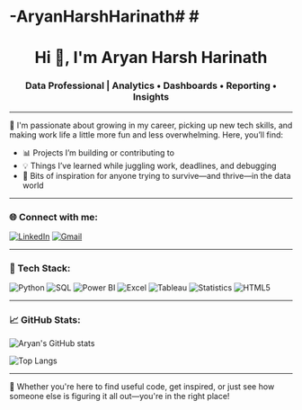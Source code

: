 # -AryanHarshHarinath# # <h1 align="center">Hi 👋, I'm Aryan Harsh Harinath</h1>
<h3 align="center">Data Professional | Analytics • Dashboards • Reporting • Insights</h3>

---

🎯 I'm passionate about growing in my career, picking up new tech skills, and making work life a little more fun and less overwhelming. Here, you’ll find:

- 📊 Projects I’m building or contributing to  
- 💡 Things I’ve learned while juggling work, deadlines, and debugging  
- 🌱 Bits of inspiration for anyone trying to survive—and thrive—in the data world  

---

### 🌐 Connect with me:
[![LinkedIn](https://img.shields.io/badge/-LinkedIn-blue?style=for-the-badge&logo=linkedin)](https://linkedin.com/in/aryan-harsh)
[![Gmail](https://img.shields.io/badge/-Gmail-red?style=for-the-badge&logo=gmail&logoColor=white)](mailto:harsharyan087@gmail.com)

---

### 🧰 Tech Stack:
![Python](https://img.shields.io/badge/-Python-3776AB?style=flat-square&logo=python&logoColor=white)
![SQL](https://img.shields.io/badge/-SQL-4479A1?style=flat-square&logo=mysql&logoColor=white)
![Power BI](https://img.shields.io/badge/-Power_BI-F2C811?style=flat-square&logo=powerbi&logoColor=black)
![Excel](https://img.shields.io/badge/-Excel-217346?style=flat-square&logo=microsoft-excel&logoColor=white)
![Tableau](https://img.shields.io/badge/-Tableau-E97627?style=flat-square&logo=tableau&logoColor=white)
![Statistics](https://img.shields.io/badge/-Statistics-6C3483?style=flat-square&logo=google-analytics&logoColor=white)
![HTML5](https://img.shields.io/badge/-HTML5-E34F26?style=flat-square&logo=html5&logoColor=white)

---

### 📈 GitHub Stats:
![Aryan's GitHub stats](https://github-readme-stats.vercel.app/api?username=AryanHarshHarinath&show_icons=true&theme=dark)

![Top Langs](https://github-readme-stats.vercel.app/api/top-langs/?username=AryanHarshHarinath&layout=compact&theme=dark)

---

📌 Whether you're here to find useful code, get inspired, or just see how someone else is figuring it all out—you're in the right place!






